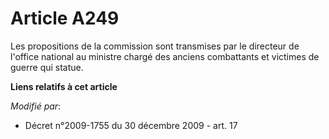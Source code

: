 # Article A249

Les propositions de la commission sont transmises par le directeur de l'office national au       ministre chargé des anciens
combattants et victimes de guerre qui statue.

**Liens relatifs à cet article**

_Modifié par_:

  - Décret n°2009-1755 du 30 décembre 2009 - art. 17
